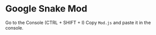 # Google Snake Mod

Go to the Console (CTRL + SHIFT + I)
Copy `Mod.js` and paste it in the console.
